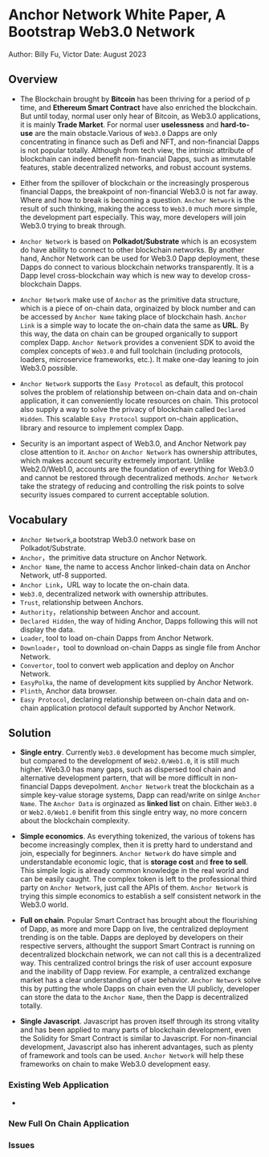# Anchor Network White Paper, A Bootstrap Web3.0 Network

Author: Billy Fu, Victor
Date: August 2023

## Overview

- The Blockchain brought by **Bitcoin** has been thriving for a period of p time, and **Ethereum Smart Contract** have also enriched the blockchain. But until today, normal user only hear of Bitcoin, as Web3.0 applications, it is mainly **Trade Market**. For normal user **uselessness** and **hard-to-use** are the main obstacle.Various of `Web3.0` Dapps are only concentrating in finance such as Defi and NFT, and non-financial Dapps is not popular totally. Although from tech view, the intrinsic attribute of blockchain can indeed benefit non-financial Dapps, such as immutable features, stable decentralized networks, and robust account systems.

- Either from the spillover of blockchain or the increasingly prosperous financial Dapps, the breakpoint of non-financial Web3.0 is not far away. Where and how to break is becoming a question. `Anchor Network` is the result of such thinking, making the access to `Web3.0` much more simple, the development part especially. This way, more developers will join Web3.0 trying to break through. 

- `Anchor Network` is based on **Polkadot/Substrate** which is an ecosystem do have ability to connect to other blockchain networks. By another hand, Anchor Network can be used for Web3.0 Dapp deployment, these Dapps do connect to various blockchain networks transparently. It is a Dapp level cross-blockchain way which is new way to develop cross-blockchain Dapps.

- `Anchor Network` make use of `Anchor` as the primitive data structure, which is a piece of on-chain data, orginaized by block number and can be accessed by `Anchor Name` taking place of blockchain hash. `Anchor Link` is a simple way to locate the on-chain data the same as **URL**. By this way, the data on chain can be grouped organically to support complex Dapp. `Anchor Network` provides a convenient SDK to avoid the complex concepts of `Web3.0` and full toolchain (including protocols, loaders, microservice frameworks, etc.). It make one-day leaning to join Web3.0 possible.

- `Anchor Network` supports the `Easy Protocol` as default, this protocol solves the problem of relationship between on-chain data and on-chain application, it can conveniently locate resources on chain. This protocol also supply a way to solve the privacy of blockchain called `Declared Hidden`. This scalable `Easy Protocol` support on-chain application、library and resource to implement complex Dapp.

- Security is an important aspect of Web3.0, and Anchor Network pay close attention to it. `Anchor` on `Anchor Network` has ownership attributes, which makes account security extremely important. Unlike Web2.0/Web1.0, accounts are the foundation of everything for Web3.0 and cannot be restored through decentralized methods. `Anchor Network` take the strategy of reducing and controlling the risk points to solve security issues compared to current acceptable solution.

## Vocabulary

- `Anchor Network`,a bootstrap Web3.0 network base on Polkadot/Substrate.
- `Anchor`，the primitive data structure on Anchor Network.
- `Anchor Name`, the name to access Anchor linked-chain data on Anchor Network, utf-8 supported.
- `Anchor Link`，URL way to locate the on-chain data.
- `Web3.0`, decentralized network with ownership attributes.
- `Trust`, relationship between Anchors.
- `Authority`，relationship between Anchor and account.
- `Declared Hidden`, the way of hiding Anchor, Dapps following this will not display the data.
- `Loader`, tool to load on-chain Dapps from Anchor Network.
- `Downloader`，tool to download on-chain Dapps as single file from Anchor Network.
- `Convertor`, tool to convert web application and deploy on Anchor Network.
- `EasyPolka`, the name of development kits supplied by Anchor Network.
- `Plinth`, Anchor data browser.
- `Easy Protocol`, declaring relationship between on-chain data and on-chain application protocol default supported by Anchor Network.

## Solution

- **Single entry**. Currently `Web3.0` development has become much simpler, but compared to the development of `Web2.0/Web1.0`, it is still much higher. Web3.0 has many gaps, such as dispersed tool chain and alternative development partern, that will be more difficult in non-financial Dapps devepolment. `Anchor Network` treat the blockchain as a simple key-value storage systems, Dapp can read/write on sinlge `Anchor Name`. The `Anchor Data` is orginazed as **linked list** on chain. Either `Web3.0` or `Web2.0/Web1.0` benifit from this single entry way, no more concern about the blockchain complexity.

- **Simple economics**. As everything tokenized, the various of tokens has become increasingly complex, then it is pretty hard to understand and join, especially for beginners. `Anchor Network` do have simple and understandable economic logic, that is **storage cost** and **free to sell**.  This simple logic is already common knowledge in the real world and can be easily caught. The complex token is left to the professional third party on `Anchor Network`, just call the APIs of them. `Anchor Network` is trying this simple economics to establish a self consistent network in the Web3.0 world.

- **Full on chain**. Popular Smart Contract has brought about the flourishing of Dapp, as more and more Dapp on live, the centralized deployment trending is on the table. Dapps are deployed by developers on their respective servers, althought the support Smart Contract is running on decentralized blockchain network, we can not call this is a decentralized way. This centralized control brings the risk of user account exposure and the inability of Dapp review. For example, a centralized exchange market has a clear understanding of user behavior. `Anchor Network` solve this by putting the whole Dapps on chain even the UI publicly, developer can store the data to the `Anchor Name`, then the Dapp is decentralized totally.

- **Single Javascript**. Javascript has proven itself through its strong vitality and has been applied to many parts of blockchain development, even the Solidity for Smart Contract is similar to Javascript. For non-financial development, Javascript also has inherent advantages, such as plenty of framework and tools can be used. `Anchor Network` will help these frameworks on chain to make Web3.0 development easy.

### Existing Web Application

-

### New Full On Chain Application

### Issues


